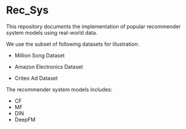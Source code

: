 # Rec_Sys

This repository documents the implementation of popular recommender system models using real-world data.

We use the subset of following datasets for illustration:

- Million Song Dataset 

- Amazon Electronics Dataset

- Criteo Ad Dataset



The recommender system models includes: 


- CF
- MF
- DIN
- DeepFM
